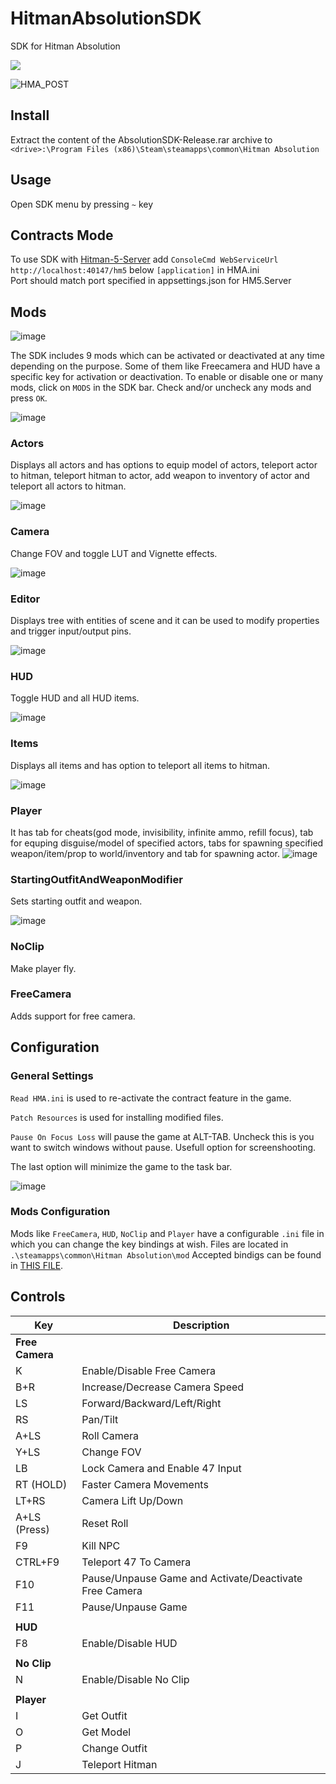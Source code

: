 # HitmanAbsolutionSDK
 SDK for Hitman Absolution

<a href="https://discord.gg/6UDtuYhZP6" title="Join the absolution-modding channel">
	<img src="https://img.shields.io/badge/discord-join-7289DA.svg?logo=discord&longCache=true&style=flat" />
</a>

![HMA_POST](https://github.com/user-attachments/assets/0bfcc67d-f588-4b8a-98c8-f5108a2e4bcb)

## Install
Extract the content of the AbsolutionSDK-Release.rar archive to `<drive>:\Program Files (x86)\Steam\steamapps\common\Hitman Absolution`

## Usage
Open SDK menu by pressing `~` key

## Contracts Mode
To use SDK with [Hitman-5-Server](https://github.com/LennardF1989/Hitman-5-Server) add `ConsoleCmd WebServiceUrl http://localhost:40147/hm5` below `[application]` in HMA.ini \
Port should match port specified in appsettings.json for HM5.Server

## Mods
![image](https://github.com/user-attachments/assets/9ad1b04b-90da-4f3b-9a0b-d198c1c16fd0)

The SDK includes 9 mods which can be activated or deactivated at any time depending on the purpose. Some of them like Freecamera and HUD have a specific key for activation or deactivation.
To enable or disable one or many mods, click on `MODS` in the SDK bar. Check and/or uncheck any mods and press `OK`. <p></p>
![image](https://github.com/user-attachments/assets/01b7624f-2fcd-4357-89e0-e40d301c5ae4)

### Actors
Displays all actors and has options to equip model of actors, teleport actor to hitman, teleport hitman to actor, add weapon to inventory of actor and teleport all actors to hitman. <p></p>
![image](https://github.com/user-attachments/assets/a47b3fd8-7815-4547-bdd5-908c62170ab8)

### Camera
Change FOV and toggle LUT and Vignette effects. <p></p>
![image](https://github.com/user-attachments/assets/c486b511-0474-4ac9-8a03-943829a4c2ed)

### Editor
Displays tree with entities of scene and it can be used to modify properties and trigger input/output pins. <p></p>
![image](https://github.com/user-attachments/assets/efd5a54f-3060-47eb-be82-5fb6a8e6e76b)

### HUD
Toggle HUD and all HUD items. <p></p>
![image](https://github.com/user-attachments/assets/40d6ec87-cab2-449b-acea-e4df94af016f)

### Items
Displays all items and has option to teleport all items to hitman. <p></p>
![image](https://github.com/user-attachments/assets/68f62784-3151-4494-b464-2aa0fa646c2d)

### Player
It has tab for cheats(god mode, invisibility, infinite ammo, refill focus), tab for equping disguise/model of specified actors, tabs for spawning specified weapon/item/prop to world/inventory and tab for spawning actor.
![image](https://github.com/user-attachments/assets/9ad3d39a-97d6-4036-85ca-bf4759850534)

### StartingOutfitAndWeaponModifier
Sets starting outfit and weapon. <p></p>
![image](https://github.com/user-attachments/assets/77ae42a8-d34f-4d79-aa8a-a2632c2788a5)

### NoClip
Make player fly.

### FreeCamera
Adds support for free camera.

## Configuration

### General Settings
`Read HMA.ini` is used to re-activate the contract feature in the game. <p></p>
`Patch Resources` is used for installing modified files. <p></p>
`Pause On Focus Loss` will pause the game at ALT-TAB. Uncheck this is you want to switch windows without pause. Usefull option for screenshooting. <p></p>
The last option will minimize the game to the task bar. <p></p>
![image](https://github.com/user-attachments/assets/b9c25952-6a79-484a-815f-1d2d9e92f267)


### Mods Configuration
Mods like `FreeCamera`, `HUD`, `NoClip` and `Player` have a configurable `.ini` file in which you can change the key bindings at wish.
Files are located in `.\steamapps\common\Hitman Absolution\mod`
Accepted bindigs can be found in [THIS FILE](https://github.com/user-attachments/files/18822180/keys.txt).

## Controls

|Key | Description|
| -------- | ----------- |
|**Free Camera**||
|K |	Enable/Disable Free Camera|
|B+R |	Increase/Decrease Camera Speed|
|LS |	Forward/Backward/Left/Right|
|RS |	Pan/Tilt|
|A+LS |	Roll Camera|
|Y+LS |	Change FOV|
|LB |	Lock Camera and Enable 47 Input|
|RT (HOLD) |	Faster Camera Movements|
|LT+RS |	Camera Lift Up/Down|
|A+LS (Press)|	Reset Roll|
|F9 |	Kill NPC|
|CTRL+F9|	Teleport 47 To Camera|
|F10 |	Pause/Unpause Game and Activate/Deactivate Free Camera|
|F11 |	Pause/Unpause Game|
| | |
|**HUD**| |
|F8 |Enable/Disable HUD|
| | |
|**No Clip**| |
|N |Enable/Disable No Clip|
| | |
|**Player** | |
|I |Get Outfit|
|O |Get Model|
|P | Change Outfit|
|J |Teleport Hitman|



<!---
| Name | Description |
| -------- | ----------- |
| [Actors](/Mods/Actors) | Displays all actors and has options to equip model of actors, teleport actor to hitman, teleport hitman to actor, add weapon to inventory of actor and teleport all actors to hitman. |
| [Player](/Mods/Player) | It has tab for cheats(god mode, invisibility, infinite ammo, refill focus), tab for equping disguise/model of specified actors, tabs for spawning specified weapon/item/prop to world/inventory and tab for spawning actor. |
| [Editor](/Mods/Editor) | Displays tree with entities of scene and it can be used to modify properties and trigger input/output pins. |
| [Items](/Mods/Items) | Displays all items and has option to teleport all items to hitman. |
| [StartingOutfitAndWeaponModifier](/Mods/StartingOutfitAndWeaponModifier) | Sets starting outfit and weapon. |
| [FreeCamera](/Mods/FreeCamera) | Adds support for free camera. |
| [Noclip](/Mods/Noclip) | Make player fly. |
| [HUD](/Mods/HUD) | Toggle HUD and all HUD items. |
| [Camera](/Mods/Camera) | Change FOV and toggle LUT and Vignette effects. |
--->
